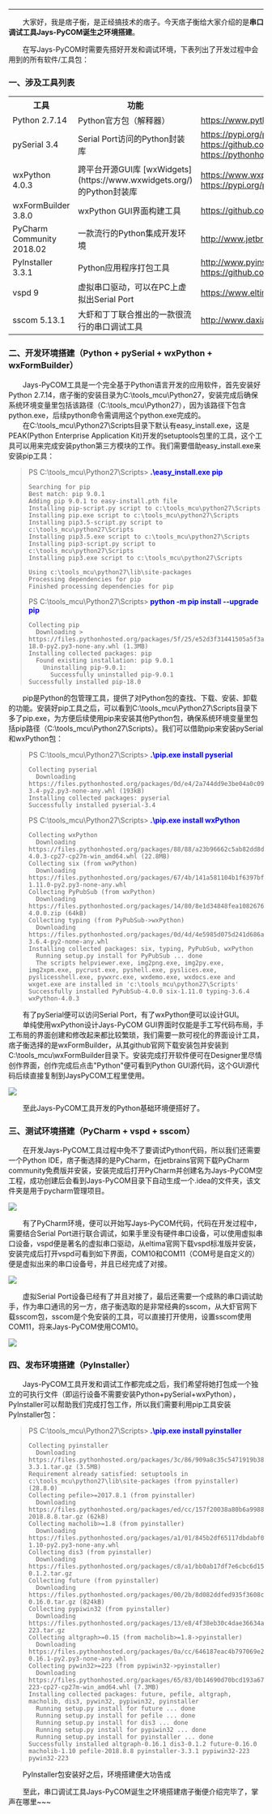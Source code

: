 ----

　　大家好，我是痞子衡，是正经搞技术的痞子。今天痞子衡给大家介绍的是**串口调试工具Jays-PyCOM诞生之环境搭建**。  

　　在写Jays-PyCOM时需要先搭好开发和调试环境，下表列出了开发过程中会用到的所有软件/工具包：  

### 一、涉及工具列表

<table><tbody>
    <tr>
        <th style="width: 200px;">工具</th>
        <th style="width: 400px;">功能</th>
        <th style="width: 300px;">下载地址</th>
    </tr>
    <tr>
        <td>Python 2.7.14</td>
        <td>Python官方包（解释器）</td>
        <td><a href="https://www.python.org/">https://www.python.org/</a></td>
    </tr>
    <tr>
        <td>pySerial 3.4</td>
        <td>Serial Port访问的Python封装库</td>
        <td><a href="https://pypi.org/project/pyserial/">https://pypi.org/project/pyserial/</a><br>
            <a href="https://github.com/pyserial/pyserial">https://github.com/pyserial/pyserial</a><br>
            <a href="https://pythonhosted.org/pyserial/">https://pythonhosted.org/pyserial/</a><br>
        </td>
    </tr>
    <tr>
        <td>wxPython 4.0.3</td>
        <td>跨平台开源GUI库 [wxWidgets](https://www.wxwidgets.org/) 的Python封装库</td>
        <td><a href="https://www.wxpython.org/">https://www.wxpython.org/</a><br>
            <a href="https://pypi.org/project/wxPython/">https://pypi.org/project/wxPython/</a>
        </td>
    </tr>
    <tr>
        <td>wxFormBuilder 3.8.0</td>
        <td>wxPython GUI界面构建工具</td>
        <td><a href="https://github.com/wxFormBuilder/wxFormBuilder">https://github.com/wxFormBuilder/wxFormBuilder</a></td>
    </tr>
    <tr>
        <td>PyCharm Community 2018.02</td>
        <td>一款流行的Python集成开发环境</td>
        <td><a href="http://www.jetbrains.com/pycharm/">http://www.jetbrains.com/pycharm/</a></td>
    </tr>
    <tr>
        <td>PyInstaller 3.3.1</td>
        <td>Python应用程序打包工具</td>
        <td><a href="http://www.pyinstaller.org/">http://www.pyinstaller.org/</a><br>
            <a href="https://github.com/pyinstaller/pyinstaller">https://github.com/pyinstaller/pyinstaller</a>
        </td>
    </tr>
    <tr>
        <td>vspd 9</td>
        <td>虚拟串口驱动，可以在PC上虚拟出Serial Port</td>
        <td><a href="https://www.eltima.com/products/vspdxp/">https://www.eltima.com/products/vspdxp/</a></td>
    </tr>
    <tr>
        <td>sscom 5.13.1</td>
        <td>大虾和丁丁联合推出的一款很流行的串口调试工具</td>
        <td><a href="http://www.daxia.com/sscom/">http://www.daxia.com/sscom/</a></td>
    </tr>
</table>

### 二、开发环境搭建（Python + pySerial + wxPython + wxFormBuilder）
　　Jays-PyCOM工具是一个完全基于Python语言开发的应用软件，首先安装好Python 2.7.14，痞子衡的安装目录为C:\tools_mcu\Python27，安装完成后确保系统环境变量里包括该路径（C:\tools_mcu\Python27），因为该路径下包含python.exe，后续python命令需调用这个python.exe完成的。  
　　在C:\tools_mcu\Python27\Scripts目录下默认有easy_install.exe，这是PEAK(Python Enterprise Application Kit)开发的setuptools包里的工具，这个工具可以用来完成安装python第三方模块的工作。我们需要借助easy_install.exe来安装pip工具：  

> PS C:\tools_mcu\Python27\Scripts><font style="font-weight:bold;" color="Blue"> .\easy_install.exe pip</font>
> ```text
> Searching for pip
> Best match: pip 9.0.1
> Adding pip 9.0.1 to easy-install.pth file
> Installing pip-script.py script to c:\tools_mcu\python27\Scripts
> Installing pip.exe script to c:\tools_mcu\python27\Scripts
> Installing pip3.5-script.py script to c:\tools_mcu\python27\Scripts
> Installing pip3.5.exe script to c:\tools_mcu\python27\Scripts
> Installing pip3-script.py script to c:\tools_mcu\python27\Scripts
> Installing pip3.exe script to c:\tools_mcu\python27\Scripts
>
> Using c:\tools_mcu\python27\lib\site-packages
> Processing dependencies for pip
> Finished processing dependencies for pip
> ```
>
> PS C:\tools_mcu\Python27\Scripts><font style="font-weight:bold;" color="Blue"> python -m pip install --upgrade pip</font>
> ```text
> Collecting pip
>   Downloading > https://files.pythonhosted.org/packages/5f/25/e52d3f31441505a5f3af41213346e5b6c221c9e086a166f3703d2ddaf940/pip-18.0-py2.py3-none-any.whl (1.3MB)
> Installing collected packages: pip
>   Found existing installation: pip 9.0.1
>     Uninstalling pip-9.0.1:
>       Successfully uninstalled pip-9.0.1
> Successfully installed pip-18.0
> ```

　　pip是Python的包管理工具，提供了对Python包的查找、下载、安装、卸载的功能。安装好pip工具之后，可以看到C:\tools_mcu\Python27\Scripts目录下多了pip.exe，为方便后续使用pip来安装其他Python包，确保系统环境变量里包括pip路径（C:\tools_mcu\Python27\Scripts）。我们可以借助pip来安装pySerial和wxPython包：  


> PS C:\tools_mcu\Python27\Scripts><font style="font-weight:bold;" color="Blue"> .\pip.exe install pyserial</font>
> ```text
> Collecting pyserial
>   Downloading https://files.pythonhosted.org/packages/0d/e4/2a744dd9e3be04a0c0907414e2a01a7c88bb3915cbe3c8cc06e209f59c30/pyserial-3.4-py2.py3-none-any.whl (193kB)
> Installing collected packages: pyserial
> Successfully installed pyserial-3.4
> ```
>
> PS C:\tools_mcu\Python27\Scripts><font style="font-weight:bold;" color="Blue"> .\pip.exe install wxPython</font>
> ```text
> Collecting wxPython
>   Downloading https://files.pythonhosted.org/packages/88/88/a23b96662c5ab82dd8dbbb68c68dedea466229e8151fd2911713a1cd27b2/wxPython-4.0.3-cp27-cp27m-win_amd64.whl (22.8MB)
> Collecting six (from wxPython)
>   Downloading https://files.pythonhosted.org/packages/67/4b/141a581104b1f6397bfa78ac9d43d8ad29a7ca43ea90a2d863fe3056e86a/six-1.11.0-py2.py3-none-any.whl
> Collecting PyPubSub (from wxPython)
>   Downloading https://files.pythonhosted.org/packages/14/80/8e1d34848fea10826763600ca7eeb7a76d914ccab7cb0d64c9c180c30a73/Pypubsub-4.0.0.zip (64kB)
> Collecting typing (from PyPubSub->wxPython)
>   Downloading https://files.pythonhosted.org/packages/0d/4d/4e5985d075d241d686a1663fa1f88b61d544658d08c1375c7c6aac32afc3/typing-3.6.4-py2-none-any.whl
> Installing collected packages: six, typing, PyPubSub, wxPython
>   Running setup.py install for PyPubSub ... done
>   The scripts helpviewer.exe, img2png.exe, img2py.exe, img2xpm.exe, pycrust.exe, pyshell.exe, pyslices.exe, pyslicesshell.exe, pywxrc.exe, wxdemo.exe, wxdocs.exe and wxget.exe are installed in 'c:\tools_mcu\python27\Scripts'
> Successfully installed PyPubSub-4.0.0 six-1.11.0 typing-3.6.4 wxPython-4.0.3
> ```

　　有了pySerial便可以访问Serial Port，有了wxPython便可以设计GUI。  
　　单纯使用wxPython设计Jays-PyCOM GUI界面时仅能是手工写代码布局，手工布局的界面创建和修改起来都比较繁琐，我们需要一款可视化的界面设计工具，痞子衡选择的是wxFormBuilder，从其github官网下载安装包并安装到C:\tools_mcu\wxFormBuilder目录下。安装完成打开软件便可在Designer里尽情创作界面，创作完成后点击"Python"便可看到Python GUI源代码，这个GUI源代码后续直接复制到JaysPyCOM工程里使用。  

<img src="http://henjay724.com/image/cnblogs/JaysPyCOM_preparation_wxFormBuilder_view.PNG" style="zoom:100%" />

　　至此Jays-PyCOM工具开发的Python基础环境便搭好了。  

### 三、测试环境搭建（PyCharm + vspd + sscom）
　　在开发Jays-PyCOM工具过程中免不了要调试Python代码，所以我们还需要一个Python IDE，痞子衡选择的是PyCharm，在jetbrains官网下载PyCharm community免费版并安装，安装完成后打开PyCharm并创建名为Jays-PyCOM空工程，成功创建后会看到Jays-PyCOM目录下自动生成一个.idea的文件夹，该文件夹是用于pycharm管理项目。  

<img src="http://henjay724.com/image/cnblogs/JaysPyCOM_preparation_pycharm_project.PNG" style="zoom:100%" />

　　有了PyCharm环境，便可以开始写Jays-PyCOM代码，代码在开发过程中，需要结合Serial Port进行联合调试，如果手里没有硬件串口设备，可以使用虚拟串口设备，vspd便是著名的虚拟串口驱动，从eltima官网下载vspd标准版并安装，安装完成后打开vspd可看到如下界面，COM10和COM11（COM号是自定义的）便是虚拟出来的串口设备号，并且已经完成了对接。  

<img src="http://henjay724.com/image/cnblogs/JaysPyCOM_preparation_vspd_view.PNG" style="zoom:100%" />

　　虚拟Serial Port设备已经有了并且对接了，最后还需要一个成熟的串口调试助手，作为串口通讯的另一方，痞子衡选取的是非常经典的sscom，从大虾官网下载sscom包，sscom是个免安装的工具，可以直接打开使用，设置sscom使用COM11，将来Jays-PyCOM使用COM10。  

<img src="http://henjay724.com/image/cnblogs/JaysPyCOM_preparation_sscom_view.PNG" style="zoom:100%" />

### 四、发布环境搭建（PyInstaller）
　　Jays-PyCOM工具开发和调试工作都完成之后，我们希望将她打包成一个独立的可执行文件（即运行设备不需要安装Python+pySerial+wxPython），PyInstaller可以帮助我们完成打包工作，所以我们需要利用pip工具安装PyInstaller包：  

> PS C:\tools_mcu\Python27\Scripts><font style="font-weight:bold;" color="Blue"> .\pip.exe install pyinstaller</font>
> ```text
> Collecting pyinstaller
>   Downloading https://files.pythonhosted.org/packages/3c/86/909a8c35c5471919b3854c01f43843d9b5aed0e9948b63e560010f7f3429/PyInstaller-3.3.1.tar.gz (3.5MB)
> Requirement already satisfied: setuptools in c:\tools_mcu\python27\lib\site-packages (from pyinstaller) (28.8.0)
> Collecting pefile>=2017.8.1 (from pyinstaller)
>   Downloading https://files.pythonhosted.org/packages/ed/cc/157f20038a80b6a9988abc06c11a4959be8305a0d33b6d21a134127092d4/pefile-2018.8.8.tar.gz (62kB)
> Collecting macholib>=1.8 (from pyinstaller)
>   Downloading https://files.pythonhosted.org/packages/a1/01/845b2df65117dbdabf00c6df879625f4968ede6f512956710f05f4c7663a/macholib-1.10-py2.py3-none-any.whl
> Collecting dis3 (from pyinstaller)
>   Downloading https://files.pythonhosted.org/packages/c8/a1/bb0ab17df7e6cbc6d1555dd1c6fdaa09e90842f0f683507042b9dae83e2d/dis3-0.1.2.tar.gz
> Collecting future (from pyinstaller)
>   Downloading https://files.pythonhosted.org/packages/00/2b/8d082ddfed935f3608cc61140df6dcbf0edea1bc3ab52fb6c29ae3e81e85/future-0.16.0.tar.gz (824kB)
> Collecting pypiwin32 (from pyinstaller)
>   Downloading https://files.pythonhosted.org/packages/13/e8/4f38eb30c4dae36634a53c5b2cd73b517ea3607e10d00f61f2494449cec0/pypiwin32-223.tar.gz
> Collecting altgraph>=0.15 (from macholib>=1.8->pyinstaller)
>   Downloading https://files.pythonhosted.org/packages/0a/cc/646187eac4b797069e2e6b736f14cdef85dbe405c9bfc7803ef36e4f62ef/altgraph-0.16.1-py2.py3-none-any.whl
> Collecting pywin32>=223 (from pypiwin32->pyinstaller)
>   Downloading https://files.pythonhosted.org/packages/65/83/0b14690d70bcd193a67c8b0a640129717e37a11d8e6a3e28a01e47910737/pywin32-223-cp27-cp27m-win_amd64.whl (7.3MB)
> Installing collected packages: future, pefile, altgraph, macholib, dis3, pywin32, pypiwin32, pyinstaller
>   Running setup.py install for future ... done
>   Running setup.py install for pefile ... done
>   Running setup.py install for dis3 ... done
>   Running setup.py install for pypiwin32 ... done
>   Running setup.py install for pyinstaller ... done
> Successfully installed altgraph-0.16.1 dis3-0.1.2 future-0.16.0 macholib-1.10 pefile-2018.8.8 pyinstaller-3.3.1 pypiwin32-223 pywin32-223
> ```

　　PyInstaller包安装好之后，环境搭建便大功告成

　　至此，串口调试工具Jays-PyCOM诞生之环境搭建痞子衡便介绍完毕了，掌声在哪里~~~  



